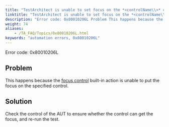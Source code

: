 ```yaml
--- 
title: "TestArchitect is unable to set focus on the *<controlName\\>* control of type *<TAClass\\>*, which resides in the *<windowName\\>* window. Please manually check whether the control accepts focus."
linktitle: "TestArchitect is unable to set focus on the *<controlName\\>* control of type *<TAClass\\>*, which resides in the *<windowName\\>* window. Please manually check whether the control accepts focus."
description: "Error code: 0x80010206L Problem This happens because the focus control built-in action is unable to put the focus on the specified control. Solution Check the control of the AUT to ensure whether the ..."
weight: 74
aliases: 
    - /TA_FAQ/Topics/0x80010206L.html
keywords: "automation errors, 0x80010206L"
---
```


Error code: 0x80010206L

## Problem

This happens because the [focus control](/automation-guide/action-based-testing-language/built-in-actions/user-interface-actions/control-element/focus-control) built-in action is unable to put the focus on the specified control.

## Solution

Check the control of the AUT to ensure whether the control can get the focus, and re-run the test.




